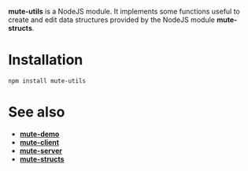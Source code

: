 **mute-utils** is a NodeJS module. It implements some functions useful to create and edit data structures provided by the NodeJS module **mute-structs**.

# Installation

```
npm install mute-utils
```

# See also

* [**mute-demo**](https://github.com/MatthieuNICOLAS/mute-demo)
* [**mute-client**](https://github.com/MatthieuNICOLAS/mute-client)
* [**mute-server**](https://github.com/MatthieuNICOLAS/mute-server)
* [**mute-structs**](https://github.com/MatthieuNICOLAS/mute-structs)
